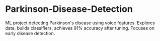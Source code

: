 # Parkinson-Disease-Detection
ML project detecting Parkinson's disease using voice features. Explores data, builds classifiers, achieves 91% accuracy after tuning. Focuses on early disease detection.
